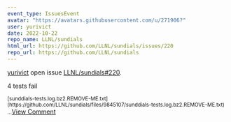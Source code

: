 ```yaml
---
event_type: IssuesEvent
avatar: "https://avatars.githubusercontent.com/u/271906?"
user: yurivict
date: 2022-10-22
repo_name: LLNL/sundials
html_url: https://github.com/LLNL/sundials/issues/220
repo_url: https://github.com/LLNL/sundials
---
```


<a href='https://github.com/yurivict' target='_blank'>yurivict</a> open issue <a href='https://github.com/LLNL/sundials/issues/220' target='_blank'>LLNL/sundials#220</a>.

<p>4 tests fail</p><small>[sunddials-tests.log.bz2.REMOVE-ME.txt](https://github.com/LLNL/sundials/files/9845107/sunddials-tests.log.bz2.REMOVE-ME.txt)...</small><a href='https://github.com/LLNL/sundials/issues/220' target='_blank'>View Comment</a>